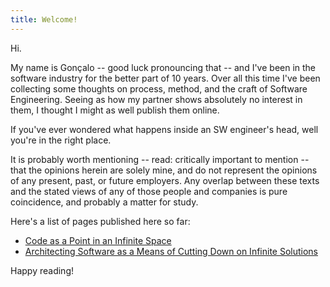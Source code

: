 ```yaml
---
title: Welcome!
---
```

Hi.

My name is Gonçalo -- good luck pronouncing that -- and I've been in the software industry for the better part of 10 years. Over all this time I've been collecting some thoughts on process, method, and the craft of Software Engineering. Seeing as how my partner shows absolutely no interest in them, I thought I might as well publish them online.

If you've ever wondered what happens inside an SW engineer's head, well you're in the right place.

It is probably worth mentioning -- read: critically important to mention -- that the opinions herein are solely mine, and do not represent the opinions of any present, past, or future employers. Any overlap between these texts and the stated views of any of those people and companies is pure coincidence, and probably a matter for study.

Here's a list of pages published here so far:

* [Code as a Point in an Infinite Space](<0010 - Code as a Point in an Infinite Space>)
* [Architecting Software as a Means of Cutting Down on Infinite Solutions](<0020 - Architecting Software as a Means of Cutting Down on Infinite Solutions>)

Happy reading!
